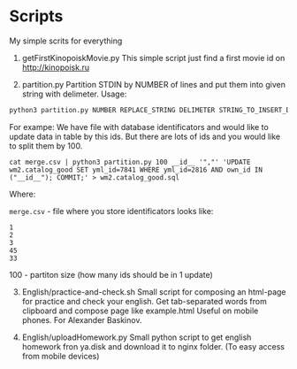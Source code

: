 # Scripts
My simple scrits for everything

1. getFirstKinopoiskMovie.py
This simple script just find a first movie id on http://kinopoisk.ru

2. partition.py
Partition STDIN by NUMBER of lines and put them into given string with delimeter.
Usage:
```bash
python3 partition.py NUMBER REPLACE_STRING DELIMETER STRING_TO_INSERT_DATA
```

For exampe:
We have file with database identificators and would like to update data in table by this ids. But there are lots of ids and you would like to split them by 100.

```
cat merge.csv | python3 partition.py 100 __id__ '","' 'UPDATE wm2.catalog_good SET yml_id=7841 WHERE yml_id=2816 AND own_id IN ("__id__"); COMMIT;' > wm2.catalog_good.sql
```
Where:

`merge.csv` -  file where you store identificators looks like:
```
1
2
3
45
33
```
100 - partiton size (how many ids should be in 1 update)





3. English/practice-and-check.sh
Small script for composing an html-page for practice and check your english.
Get tab-separated words from clipboard and compose page like example.html
Useful on mobile phones. For Alexander Baskinov.

4. English/uploadHomework.py
Small python script to get english homework fron ya.disk and download it to nginx folder. (To easy access from mobile devices)

